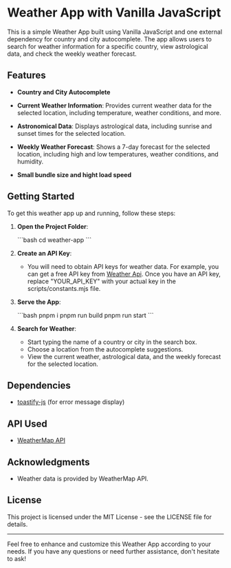 # Weather App with Vanilla JavaScript

This is a simple Weather App built using Vanilla JavaScript and one external dependency for country and city autocomplete. The app allows users to search for weather information for a specific country, view astrological data, and check the weekly weather forecast.

## Features

- **Country and City Autocomplete**

- **Current Weather Information**: Provides current weather data for the selected location, including temperature, weather conditions, and more.

- **Astronomical Data**: Displays astrological data, including sunrise and sunset times for the selected location.

- **Weekly Weather Forecast**: Shows a 7-day forecast for the selected location, including high and low temperatures, weather conditions, and humidity.

- **Small bundle size and hight load speed** 

## Getting Started

To get this weather app up and running, follow these steps:


1. **Open the Project Folder**:

   \`\`\`bash
   cd weather-app
   \`\`\`

2. **Create an API Key**:

   - You will need to obtain API keys for weather data. For example, you can get a free API key from [Weather Api](https://www.weatherapi.com/). Once you have an API key, replace "YOUR_API_KEY" with your actual key in the scripts/constants.mjs file.

3. **Serve the App**:

   \`\`\`bash
    pnpm i
    pnpm run build
    pnpm run start
   \`\`\`

5. **Search for Weather**:

   - Start typing the name of a country or city in the search box.
   - Choose a location from the autocomplete suggestions.
   - View the current weather, astrological data, and the weekly forecast for the selected location.

## Dependencies

- [toastify-js](https://www.npmjs.com/package/toastify-js) (for error message display)

## API Used

- [WeatherMap API](https://www.weatherapi.com/)


## Acknowledgments

- Weather data is provided by WeatherMap API.

## License

This project is licensed under the MIT License - see the LICENSE file for details.

---

Feel free to enhance and customize this Weather App according to your needs. If you have any questions or need further assistance, don't hesitate to ask!